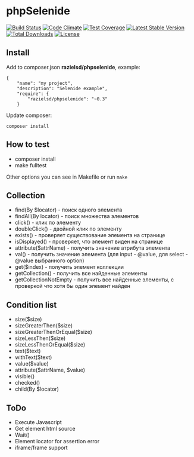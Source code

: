 # phpSelenide

[![Build Status](https://travis-ci.org/razielsd/phpSelenide.svg?branch=master)](https://travis-ci.org/razielsd/phpSelenide)
[![Code Climate](https://codeclimate.com/github/razielsd/phpSelenide/badges/gpa.svg)](https://codeclimate.com/github/razielsd/phpSelenide)
[![Test Coverage](https://codeclimate.com/github/razielsd/phpSelenide/badges/coverage.svg)](https://codeclimate.com/github/razielsd/phpSelenide/coverage)
[![Latest Stable Version](https://poser.pugx.org/razielsd/phpselenide/v/stable)](https://packagist.org/packages/razielsd/phpselenide)
[![Total Downloads](https://poser.pugx.org/razielsd/phpselenide/downloads)](https://packagist.org/packages/razielsd/phpselenide)
[![License](https://poser.pugx.org/razielsd/phpselenide/license)](https://packagist.org/packages/razielsd/phpselenide)


## Install
Add to composer.json __razielsd/phpselenide__, example:
```
{
    "name": "my project",
    "description": "Selenide example",
    "require": {
        "razielsd/phpselenide": "~0.3"
    }

```
Update composer:
```
composer install
```

## How to test
* composer install
* make fulltest

Other options you can see in Makefile or run `make`


## Collection
* find(By $locator) - поиск одного элемента
* findAll(By locator) - поиск множества элементов
* click() - клик по элементу
* doubleClick() - двойной клик по элементу
* exists() - проверяет существование элемента на странице
* isDisplayed() - проверяет, что элемент виден на странице
* attribute($attrName) - получить значение атрибута элемента
* val() - получить значение элемента (для input - @value, для select - @value выбранного option)
* get($index) - получить элемент коллекции
* getCollection() - получить все найденные элементы
* getCollectionNotEmpty - получить все найденные элементы, с проверкой что хотя бы один элемент найден

## Condition list
* size($size)
* sizeGreaterThen($size)
* sizeGreaterThenOrEqual($size)
* sizeLessThen($size)
* sizeLessThenOrEqual($size)
* text($text)
* withText($text)
* value($value)
* attribute($attrName, $value)
* visible()
* checked()
* child(By $locator)

## ToDo
* Execute Javascript
* Get element html source
* Wait()
* Element locator for assertion error
* iframe/frame support 
